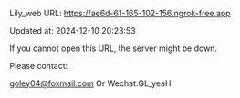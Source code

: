 Lily_web URL: https://ae6d-61-165-102-156.ngrok-free.app

Updated at: 2024-12-10 20:23:53

If you cannot open this URL, the server might be down.

Please contact: 

goley04@foxmail.com Or Wechat:GL_yeaH